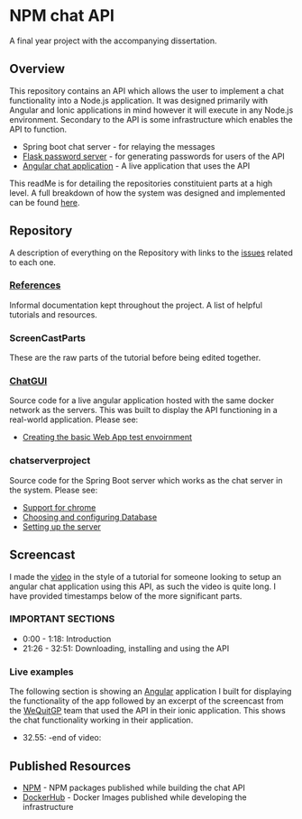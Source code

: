 # NPM chat API
A final year project with the accompanying dissertation.
## Overview
This repository contains an API which allows the user to implement a chat functionality into a Node.js application. It was designed primarily with Angular and Ionic applications in mind however it will execute in any Node.js environment. Secondary to the API is some infrastructure which enables the API to function.
* Spring boot chat server - for relaying the messages
* [Flask password server](http://46.101.229.154:5000/) - for generating passwords for users of the API
* [Angular chat application](http://46.101.229.154:4200/) - A live application that uses the API

This readMe is for detailing the repositories constituient parts at a high level. A full breakdown of how the system was designed and implemented can be found [here](https://github.com/cormacmchale/npmChatApi/blob/master/dissertation.pdf).

## Repository
A description of everything on the Repository with links to the [issues](https://github.com/cormacmchale/npmChatApi/issues) related to each one.

### [References](https://github.com/cormacmchale/npmChatApi/tree/master/References)
Informal documentation kept throughout the project. A list of helpful tutorials and resources.

### ScreenCastParts
These are the raw parts of the tutorial before being edited together.

### [ChatGUI](http://46.101.229.154:4200/)
Source code for a live angular application hosted with the same docker network as the servers. This was built to display the API functioning in a real-world application.
Please see:  
* [Creating the basic Web App test envoirnment](https://github.com/cormacmchale/npmChatApi/issues/1)

### chatserverproject
Source code for the Spring Boot server which works as the chat server in the system.
Please see:
* [Support for chrome](https://github.com/cormacmchale/npmChatApi/issues/8)
* [Choosing and configuring Database](https://github.com/cormacmchale/npmChatApi/issues/6)
* [Setting up the server](https://github.com/cormacmchale/npmChatApi/issues/4)



## Screencast
I made the [video](https://www.youtube.com/watch?v=C0Kdf5i-mOA) in the style of a tutorial for someone looking to setup an angular chat application using this API, as such the video is quite long. I have provided timestamps below of the more significant parts.

### **IMPORTANT SECTIONS**
 * 0:00 - 1:18: Introduction
 * 21:26 - 32:51: Downloading, installing and using the API
 
### **Live examples**
The following section is showing an [Angular](http://46.101.229.154:4200/) application I built for displaying the functionality of the app followed by an excerpt of the screencast from the [WeQuitGP](https://github.com/DigitalMediaGP/WeQuitGP-master) team that used the API in their ionic application. This shows the chat functionality working in their application.
 * 32.55: -end of video: 
 
 ## Published Resources
 * [NPM](https://www.npmjs.com/settings/cormacmchale/packages) - NPM packages published while building the chat API
 * [DockerHub](https://hub.docker.com/u/cormacmchale) - Docker Images published while developing the infrastructure 
